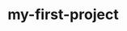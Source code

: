 ﻿# my-first-project
<div align="center">
  <a href="https://yassirAaz.github.io/my-first-project" target="_blank"></a>
</div>
